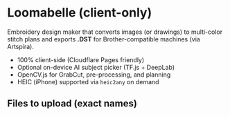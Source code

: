 
# Loomabelle (client-only)

Embroidery design maker that converts images (or drawings) to multi-color stitch plans and exports **.DST** for Brother-compatible machines (via Artspira).

- 100% client-side (Cloudflare Pages friendly)
- Optional on-device AI subject picker (TF.js + DeepLab)
- OpenCV.js for GrabCut, pre-processing, and planning
- HEIC (iPhone) supported via `heic2any` on demand

## Files to upload (exact names)